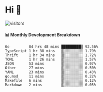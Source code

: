 # Hi 👋
 
![visitors](https://visitor-badge.glitch.me/badge?page_id=sorcererxw.sorcererx)

#### 📊 Monthly Development Breakdown

<!--START_SECTION:waka-->
```text
Go         84 hrs 48 mins █████████▒ 92.56%
TypeScript 1 hr 38 mins   ▒░░░░░░░░░ 1.79%
Thrift     1 hr 34 mins   ▒░░░░░░░░░ 1.72%
TOML       1 hr 26 mins   ▒░░░░░░░░░ 1.57%
JSON       53 mins        ▒░░░░░░░░░ 0.97%
Other      27 mins        ▒░░░░░░░░░ 0.50%
YAML       23 mins        ▒░░░░░░░░░ 0.43%
go.mod     11 mins        ▒░░░░░░░░░ 0.22%
Makefile   6 mins         ▒░░░░░░░░░ 0.12%
Markdown   2 mins         ▒░░░░░░░░░ 0.05%
```
<!--END_SECTION:waka-->
